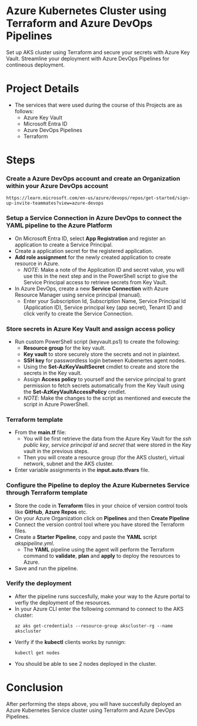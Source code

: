 # Azure Kubernetes Cluster using Terraform and Azure DevOps Pipelines 

Set up AKS cluster using Terraform and secure your secrets with Azure Key Vault. Streamline your deployment with Azure DevOps Pipelines for contineous deployment.

# Project Details

* The services that were used during the course of this Projects are as follows:
  * Azure Key Vault
  * Microsoft Entra ID
  * Azure DevOps Pipelines
  * Terraform

# Steps

### Create a Azure DevOps account and create an Organization within your Azure DevOps account

  ```
  https://learn.microsoft.com/en-us/azure/devops/repos/get-started/sign-up-invite-teammates?view=azure-devops
  ```

### Setup a Service Connection in Azure DevOps to connect the YAML pipeline to the Azure Platform 

  * On Microsoft Entra ID, select **App Registration** and register an application to create a Service Principal.
  * Create a application secret for the registered application.
  * **Add role assignment** for the newly created application to create resource in Azure. 
      * *NOTE*: Make a note of the Application ID and secret value, you will use this in the next step and in the PowerShell script to give the Service Principal access to retrieve secrets from Key Vault.
  * In Azure DevOps, create a new **Service Connection** with Azure Resource Manager using service principal (manual).
      * Enter your Subscription Id, Subscription Name, Service Principal Id (Application ID), Service principal key (app secret), Tenant ID and click verify to create the Service Connection.     

### Store secrets in Azure Key Vault and assign access policy

  * Run custom PowerShell script (keyvault.ps1) to create the following:
     * **Resource group** for the key vault.
     * **Key vault** to store securely store the secrets and not in plaintext.
     * **SSH key** for passwordless login between Kubenertes agent nodes.
     * Using the **Set-AzKeyVaultSecret** cmdlet to create and store the secrets in the Key vault. 
     * Assign **Access policy** to yourself and the service principal to grant permission to fetch secrets automatically from the Key Vault using the **Set-AzKeyVaultAccessPolicy** cmdlet.
     * *NOTE*: Make the changes to the script as mentioned and execute the script in Azure PowerShell.

### Terraform template
   
   * From the **main.tf** file:
     * You will be first retrieve the data from the Azure Key Vault for the *ssh public key*, *service principal id* and *secret* that were stored in the Key vault in the previous steps.
     * Then you will create a resource group (for the AKS cluster), virtual network, subnet and the AKS cluster.
   * Enter variable assignments in the **input.auto.tfvars** file.

### Configure the Pipeline to deploy the Azure Kubernetes Service through Terraform template

  * Store the code in **Terraform** files in your choice of version control tools like **GitHub**, **Azure Repos** etc.
  * On your Azure Organization click on **Pipelines** and then **Create Pipeline**
  * Connect the version control tool where you have stored the Terraform files.
  * Create a **Starter Pipeline**, copy and paste the **YAML** script *akspipeline.yml*.
     * The **YAML** pipeline using the agent will perform the Terraform command to **validate**, **plan** and **apply** to deploy the resources to Azure.     
  * Save and run the pipeline.

### Verify the deployment

  * After the pipeline runs succesfully, make your way to the Azure portal to verfiy the deployment of the resources.
  * In your Azure CLI enter the following command to connect to the AKS cluster:
    ```
    az aks get-credentials --resource-group akscluster-rg --name akscluster
    ```
  * Verify if the **kubectl** clients works by runnign:
    ```
    kubectl get nodes
    ```
  * You should be able to see 2 nodes deployed in the cluster.

# Conclusion

After performing the steps above, you will have succesfully deployed an Azure Kubernetes Service cluster using Terraform and Azure DevOps Pipelines.
